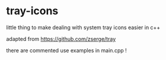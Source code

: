 # tray-icons
little thing to make dealing with system tray icons easier in c++

adapted from https://github.com/zserge/tray

there are commented use examples in main.cpp !
